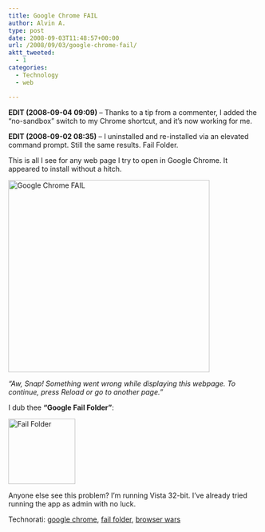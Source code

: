 ```yaml
---
title: Google Chrome FAIL
author: Alvin A.
type: post
date: 2008-09-03T11:48:57+00:00
url: /2008/09/03/google-chrome-fail/
aktt_tweeted:
  - 1
categories:
  - Technology
  - web

---
```

**EDIT (2008-09-04 09:09)** &#8211; Thanks to a tip from a commenter, I added the &#8220;no-sandbox&#8221; switch to my Chrome shortcut, and it&#8217;s now working for me.

**EDIT (2008-09-02 08:35)** &#8211; I uninstalled and re-installed via an elevated command prompt. Still the same results. Fail Folder.

This is all I see for any web page I try to open in Google Chrome. It appeared to install without a hitch.

[<img loading="lazy" decoding="async" style="border-bottom: 0px; border-left: 0px; border-top: 0px; border-right: 0px" title="Google Chrome FAIL" src="/wp-content/uploads/chromefail-thumb.png" border="0" alt="Google Chrome FAIL" width="403" height="385" />][1]

_“Aw, Snap! Something went wrong while displaying this webpage. To continue, press Reload or go to another page.”_

I dub thee **“Google Fail Folder”**:

[<img loading="lazy" decoding="async" style="border-bottom: 0px; border-left: 0px; border-top: 0px; border-right: 0px" title="Fail Folder" src="/wp-content/uploads/failfolder-thumb.png" border="0" alt="Fail Folder" width="134" height="131" />][2]

Anyone else see this problem? I’m running Vista 32-bit. I’ve already tried running the app as admin with no luck.

<div id="scid:C16BAC14-9A3D-4c50-9394-FBFEF7A93539:8e239132-d2c5-405a-8b3f-37361077822f" class="wlWriterSmartContent" style="padding-bottom: 0px; margin: 0px; padding-left: 0px; padding-right: 0px; display: inline; float: none; padding-top: 0px">
  <!--dotnetkickit-->
</div>

<div id="scid:d7bf807d-7bb0-458a-811f-90c51817d5c2:613f6966-5f2d-41e0-88c0-d93ac168b187" class="wlWriterSmartContent" style="padding-bottom: 0px; margin: 0px; padding-left: 0px; padding-right: 0px; display: inline; float: none; padding-top: 0px">
  <p>
    <span class="TagSite">Technorati:</span> <a class="tag" rel="tag" href="http://technorati.com/tag/google+chrome">google chrome</a>, <a class="tag" rel="tag" href="http://technorati.com/tag/fail+folder">fail folder</a>, <a class="tag" rel="tag" href="http://technorati.com/tag/browser+wars">browser wars</a><br /> <!-- StartInsertedTags: google chrome, fail folder, browser wars :EndInsertedTags --></div>

 [1]: /wp-content/uploads/chromefail.png
 [2]: /wp-content/uploads/failfolder.png